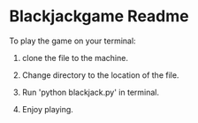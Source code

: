# Blackjackgame Readme 

To play the game on your terminal:

1. clone the file to the machine.

2. Change directory to the location of the file.

3. Run 'python blackjack.py' in terminal.

4. Enjoy playing. 
